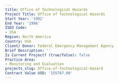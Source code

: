 ```yaml
---
title: Office of Technological Hazards
Project Title: Office of Technological Hazards
Start Year: '1992'
End Year: '1996'
ISO3 Code:
- USA
Region: North America
Country: USA
Client/ Donor: Federal Emergency Management Agency
Brief Description: ''
Is Current Project? (true/false): false
Practice Area:
- Monitoring and Evaluation
projects_slug: Office-of-Technological-Hazard
Contract Value USD: '155787.00'
---
```


